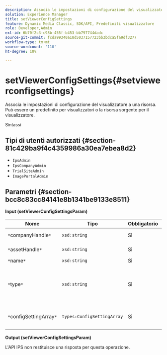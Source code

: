 ```yaml
---
description: Associa le impostazioni di configurazione del visualizzatore a una risorsa. Può essere un predefinito per visualizzatori o la risorsa sorgente per il visualizzatore.
solution: Experience Manager
title: setViewerConfigSettings
feature: Dynamic Media Classic, SDK/API, Predefiniti visualizzatore
role: Developer,Admin
exl-id: 6b70f2c3-c98b-455f-b453-bb797744dadc
source-git-commit: fcda99340a18d5037157723bb3bdca5fa9df3277
workflow-type: tm+mt
source-wordcount: '110'
ht-degree: 10%

---
```


# setViewerConfigSettings{#setviewerconfigsettings}

Associa le impostazioni di configurazione del visualizzatore a una risorsa. Può essere un predefinito per visualizzatori o la risorsa sorgente per il visualizzatore.

Sintassi

## Tipi di utenti autorizzati {#section-81c429ba9f4c4359986a30ea7ebea8d2}

* `IpsAdmin`
* `IpsCompanyAdmin`
* `TrialSiteAdmin`
* `ImagePortalAdmin`

## Parametri {#section-bcc8c83cc84141e8b1341be9133e8511}

**Input (setViewerConfigSettingsParam)**

| Nome | Tipo | Obbligatorio | Descrizione |
|---|---|---|---|
| `*`companyHandle`*` | `xsd:string` | Sì | Manda all&#39;azienda. |
| `*`assetHandle`*` | `xsd:string` | Sì | Gestione risorse. |
| `*`name`*` | `xsd:string` | Sì | Nome risorsa. |
| `*`type`*` | `xsd:string` | Sì | Il tipo di risorsa a cui applicare la configurazione del visualizzatore. |
| `*`configSettingArray`*` | `types:ConfigSettingArray` | Sì | Matrice di `ConfigSettings` applicata alla risorsa. |

**Output (setViewerConfigSettingsParam)**

L&#39;API IPS non restituisce una risposta per questa operazione.
